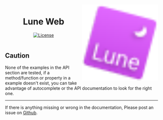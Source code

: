 <!-- markdownlint-disable MD033 -->
<!-- markdownlint-disable MD041 -->

<img align="right" width="250" src="assets/logo/tilt_svg.svg" alt="Lune logo" />

<h1 align="center">Lune Web</h1>

<div align="center">
 <div>
  <a href="https://github.com/HighFlowey/luneweb/blob/main/LICENSE.txt">
   <img src="https://img.shields.io/github/license/lune-org/lune.svg?label=License&color=informational" alt="License" />
  </a>
 </div>
</div>

<br/>

## Caution

None of the examples in the API section are tested, if a method/function or property in a example doesn't exist, you can take advantage of autocomplete or the API documentation to look for the right one.

---

If there is anything missing or wrong in the documentation, Please post an issue on [Github](https://github.com/HighFlowey/luneweb).
